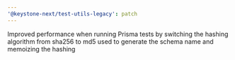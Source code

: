 ```yaml
---
'@keystone-next/test-utils-legacy': patch
---
```


Improved performance when running Prisma tests by switching the hashing algorithm from sha256 to md5 used to generate the schema name and memoizing the hashing